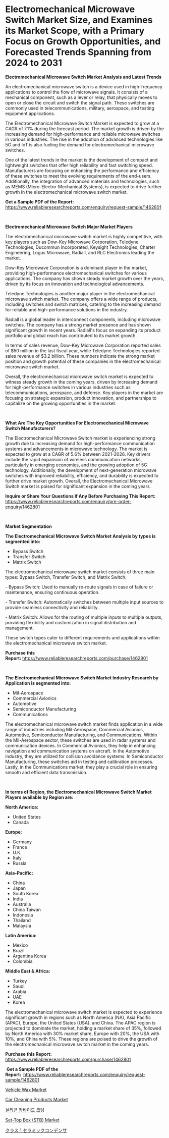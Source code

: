 <p><h1>Electromechanical Microwave Switch Market Size, and Examines its Market Scope, with a Primary Focus on Growth Opportunities, and Forecasted Trends Spanning from 2024 to 2031</h1></p><p><strong>Electromechanical Microwave Switch Market Analysis and Latest Trends</strong></p>
<p><p>An electromechanical microwave switch is a device used in high-frequency applications to control the flow of microwave signals. It consists of a mechanical component, such as a lever or relay, that physically moves to open or close the circuit and switch the signal path. These switches are commonly used in telecommunications, military, aerospace, and testing equipment applications.</p><p>The Electromechanical Microwave Switch Market is expected to grow at a CAGR of 7.1% during the forecast period. The market growth is driven by the increasing demand for high-performance and reliable microwave switches in various industries. The rise in the adoption of advanced technologies like 5G and IoT is also fueling the demand for electromechanical microwave switches.</p><p>One of the latest trends in the market is the development of compact and lightweight switches that offer high reliability and fast switching speed. Manufacturers are focusing on enhancing the performance and efficiency of these switches to meet the evolving requirements of the end-users. Additionally, the integration of advanced materials and technologies, such as MEMS (Micro-Electro-Mechanical Systems), is expected to drive further growth in the electromechanical microwave switch market.</p></p>
<p><strong>Get a Sample PDF of the Report:&nbsp;</strong> <a href="https://www.reliableresearchreports.com/enquiry/request-sample/1462801">https://www.reliableresearchreports.com/enquiry/request-sample/1462801</a></p>
<p>&nbsp;</p>
<p><strong>Electromechanical Microwave Switch Major Market Players</strong></p>
<p><p>The electromechanical microwave switch market is highly competitive, with key players such as Dow-Key Microwave Corporation, Teledyne Technologies, Ducommun Incorporated, Keysight Technologies, Charter Engineering, Logus Microwave, Radiall, and RLC Electronics leading the market.</p><p>Dow-Key Microwave Corporation is a dominant player in the market, providing high-performance electromechanical switches for various applications. The company has shown steady market growth over the years, driven by its focus on innovation and technological advancements.</p><p>Teledyne Technologies is another major player in the electromechanical microwave switch market. The company offers a wide range of products, including switches and switch matrices, catering to the increasing demand for reliable and high-performance solutions in the industry.</p><p>Radiall is a global leader in interconnect components, including microwave switches. The company has a strong market presence and has shown significant growth in recent years. Radiall's focus on expanding its product portfolio and global reach has contributed to its market growth.</p><p>In terms of sales revenue, Dow-Key Microwave Corporation reported sales of $50 million in the last fiscal year, while Teledyne Technologies reported sales revenue of $3.2 billion. These numbers indicate the strong market position and growth potential of these companies in the electromechanical microwave switch market.</p><p>Overall, the electromechanical microwave switch market is expected to witness steady growth in the coming years, driven by increasing demand for high-performance switches in various industries such as telecommunications, aerospace, and defense. Key players in the market are focusing on strategic expansion, product innovation, and partnerships to capitalize on the growing opportunities in the market.</p></p>
<p>&nbsp;</p>
<p><strong>What Are The Key Opportunities For Electromechanical Microwave Switch Manufacturers?</strong></p>
<p><p>The Electromechanical Microwave Switch market is experiencing strong growth due to increasing demand for high-performance communication systems and advancements in microwave technology. The market is expected to grow at a CAGR of 5.6% between 2021-2026. Key drivers include the rapid expansion of wireless communication networks, particularly in emerging economies, and the growing adoption of 5G technology. Additionally, the development of next-generation microwave switches with improved reliability, efficiency, and durability is expected to further drive market growth. Overall, the Electromechanical Microwave Switch market is poised for significant expansion in the coming years.</p></p>
<p><strong>Inquire or Share Your Questions If Any Before Purchasing This Report:</strong> <a href="https://www.reliableresearchreports.com/enquiry/pre-order-enquiry/1462801">https://www.reliableresearchreports.com/enquiry/pre-order-enquiry/1462801</a></p>
<p>&nbsp;</p>
<p><strong>Market Segmentation</strong></p>
<p><strong>The Electromechanical Microwave Switch Market Analysis by types is segmented into:</strong></p>
<p><ul><li>Bypass Switch</li><li>Transfer Switch</li><li>Matrix Switch</li></ul></p>
<p><p>The electromechanical microwave switch market consists of three main types: Bypass Switch, Transfer Switch, and Matrix Switch. </p><p>- Bypass Switch: Used to manually re-route signals in case of failure or maintenance, ensuring continuous operation.</p><p>- Transfer Switch: Automatically switches between multiple input sources to provide seamless connectivity and reliability.</p><p>- Matrix Switch: Allows for the routing of multiple inputs to multiple outputs, providing flexibility and customization in signal distribution and management. </p><p>These switch types cater to different requirements and applications within the electromechanical microwave switch market.</p></p>
<p><strong>Purchase this Report:&nbsp;</strong><a href="https://www.reliableresearchreports.com/purchase/1462801">https://www.reliableresearchreports.com/purchase/1462801</a></p>
<p>&nbsp;</p>
<p><strong>The Electromechanical Microwave Switch Market Industry Research by Application is segmented into:</strong></p>
<p><ul><li>Mil-Aerospace</li><li>Commercial Avionics</li><li>Automotive</li><li>Semiconductor Manufacturing</li><li>Communications</li></ul></p>
<p><p>The electromechanical microwave switch market finds application in a wide range of industries including Mil-Aerospace, Commercial Avionics, Automotive, Semiconductor Manufacturing, and Communications. Within the Mil-Aerospace sector, these switches are used in radar systems and communication devices. In Commercial Avionics, they help in enhancing navigation and communication systems on aircraft. In the Automotive industry, they are utilized for collision avoidance systems. In Semiconductor Manufacturing, these switches aid in testing and calibration processes. Lastly, in the Communications market, they play a crucial role in ensuring smooth and efficient data transmission.</p></p>
<p>&nbsp;</p>
<p><strong>In terms of Region, the Electromechanical Microwave Switch Market Players available by Region are:</strong></p>
<p>
    <p> <strong> North America: </strong>
        <ul>
            <li>United States</li>
            <li>Canada</li>
        </ul>
        </p> 
    <p> <strong> Europe: </strong>
        <ul>
            <li>Germany</li>
            <li>France</li>
            <li>U.K.</li>
            <li>Italy</li>
            <li>Russia</li>
        </ul>
        </p> 
    <p> <strong> Asia-Pacific: </strong>
        <ul>
            <li>China</li>
            <li>Japan</li>
            <li>South Korea</li>
            <li>India</li>
            <li>Australia</li>
            <li>China Taiwan</li>
            <li>Indonesia</li>
            <li>Thailand</li>
            <li>Malaysia</li>
        </ul>
        </p> 
    <p> <strong> Latin America: </strong>
        <ul>
            <li>Mexico</li>
            <li>Brazil</li>
            <li>Argentina Korea</li>
            <li>Colombia</li>
        </ul>
        </p> 
    <p> <strong> Middle East & Africa: </strong>
        <ul>
            <li>Turkey</li>
            <li>Saudi</li>
            <li>Arabia</li>
            <li>UAE</li>
            <li>Korea</li>
        </ul>
    </p>
    </p>
<p><p>The electromechanical microwave switch market is expected to experience significant growth in regions such as North America (NA), Asia Pacific (APAC), Europe, the United States (USA), and China. The APAC region is projected to dominate the market, holding a market share of 35%, followed by North America with 30% market share, Europe with 20%, the USA with 10%, and China with 5%. These regions are poised to drive the growth of the electromechanical microwave switch market in the coming years.</p></p>
<p><strong>Purchase this Report: </strong><a href="https://www.reliableresearchreports.com/purchase/1462801">https://www.reliableresearchreports.com/purchase/1462801</a></p>
<p>&nbsp;<strong>Get a Sample PDF of the Report:&nbsp;&nbsp;</strong><a href="https://www.reliableresearchreports.com/enquiry/request-sample/1462801">https://www.reliableresearchreports.com/enquiry/request-sample/1462801</a></p>
<p><strong></strong></p>
<p><p><a href="https://issuu.com/reportprime-2/docs/vehicle-wax-market-size-2030.pptx">Vehicle Wax Market</a></p><p><a href="https://issuu.com/reportprime-2/docs/car-cleaning-products-market-size-2030.pptx">Car Cleaning Products Market</a></p><p><a href="https://github.com/CliftonFisher9067/Market-Research-Report-List-1/blob/main/53732609169.md">실리콘 카바이드 코팅</a></p><p><a href="https://github.com/gamblestampleyjenny50m5sl6/Market-Research-Report-List-2/blob/main/set-top-box-stb-market.md">Set-Top Box (STB) Market</a></p><p><a href="https://github.com/EmoryYundt1935/Market-Research-Report-List-1/blob/main/53404719817.md">クラス 1 セラミックコンデンサ</a></p></p>